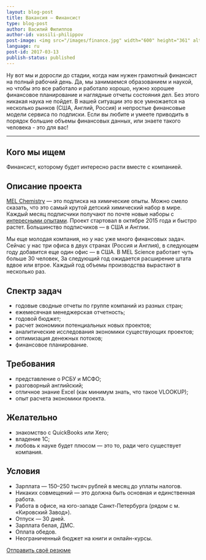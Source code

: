 ```yaml
---
layout: blog-post
title: Вакансия – Финансист
type: blog-post
author: Василий Филиппов
author-id: vassili-philippov
post-image: <img src="/images/finance.jpg" width="600" height="361" alt="Финансист">
language: ru
post-id: 2017-03-13
publish-status: published
---
```

Ну вот мы и доросли до стадии, когда нам нужен грамотный финансист на полный рабочий день. Да, мы занимаемся образованием и наукой, но чтобы это все работало и работало хорошо, нужно хорошее финансовое планирование и наглядные отчеты состояния дел. Без этого никакая наука не пойдет. В нашей ситуации это все умножается на несколько рынков (США, Англий, Россия) и непростые финансовые модели сервиса по подписки. Если вы любите и умеете приводить в порядок большие объемы финансовых данных, или знаете такого человека - это для вас!
<!-- more -->

---

## Кого мы ищем

Финансист, которому будет интересно расти вместе с компанией. 

## Описание проекта

<a href="https://melscience.com/">MEL Chemistry</a> — это подписка на химические опыты. Можно смело сказать, что это самый крутой детский химический набор в мире. Каждый месяц подписчики получают по почте новые наборы с <a href="https://melscience.com/ru/experiments/">интересными опытами</a>. Проект стартовал в октябре 2015 года и быстро растет. Большинство подписчиков — в США и Англии. 

Мы еще молодая компания, но у нас уже много финансовых задач. Сейчас у нас три офиса в двух странах (Россия и Англия), в следующем году добавится еще один офис — в США. В MEL Science работает чуть больше 30 человек, За следующий год ожидается расширение штата вдвое или втрое. Каждый год объемы производства вырастают в несколько раз.

## Спектр задач
* годовые сводные отчеты по группе компаний из разных стран;
* ежемесячная менеджерская отчетность;
* годовой бюджет;
* расчет экономики потенциальных новых проектов;
* аналитические исследования экономики существующих проектов;
* оптимизация денежных потоков;
* финансовое планирование.

## Требования
* представление о РСБУ и МСФО;
* разговорный английский;
* отличное знание Excel (как минимум знать, что такое VLOOKUP);
* опыт расчета экономики проекта.

## Желательно
* знакомство с QuickBooks или Xero;
* владение 1С;
* любовь к науке будет плюсом — это то, ради чего существует компания.

## Условия
* Зарплата — 150–250 тысяч рублей в месяц до уплаты налогов.
* Никаких совмещений — это должна быть основная и единственная работа.
* Работа в офисе, на юго-западе Санкт-Петербурга (рядом с м. «Кировский Завод»).
* Отпуск — 30 дней.
* Зарплата белая, ДМС.
* Оплата обедов.
* Неограниченный бюджет на книги и онлайн-курсы.

<a class="btn btn-primary btn-lg active" href="mailto:vassili@melscience.com" role="button">Отправить своё резюме</a>